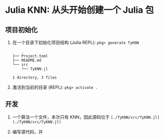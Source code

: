 # Julia KNN: 从头开始创建一个 Julia 包

## 项目初始化

1. 在一个目录下初始化项目结构 (Julia REPL): `pkg> generate TyKNN` 

    ```
        .
    ├── Project.toml
    ├── README.md
    └── src
        └── TyKNN.jl

    1 directory, 3 files
    ```

2. 激活到当前的目录 (REPL): `pkg> activate .` 

## 开发

1. 一个算法一个文件，本次只有 KNN，因此源码位于 `[./TyKNN/src/TyKNN.jl](./TyKNN/src/TyKNN.jl)` 

2. 编写源代码，并
